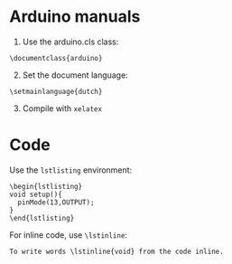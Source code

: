 # Arduino manuals

1. Use the arduino.cls class:

```
\documentclass{arduino}
```

2. Set the document language:

```
\setmainlanguage{dutch}
```

3. Compile with `xelatex`


# Code

Use the `lstlisting` environment:

```
\begin{lstlisting}
void setup(){
  pinMode(13,OUTPUT);
}
\end{lstlisting}
```

For inline code, use `\lstinline`:

```
To write words \lstinline{void} from the code inline.
```
